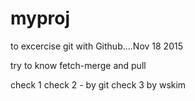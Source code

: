 # myproj
to excercise git with Github....Nov 18 2015

try to know fetch-merge and pull

check 1 
check 2 - by git
check 3 by wskim
